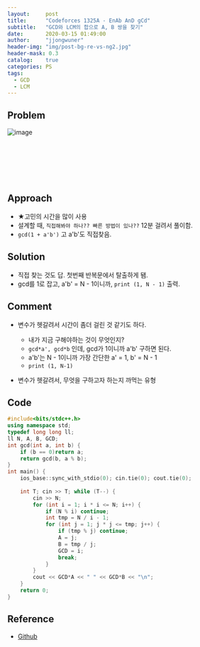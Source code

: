```yaml
---
layout:     post
title:      "Codeforces 1325A - EnAb AnD gCd"
subtitle:   "GCD와 LCM의 합으로 A, B 쌍을 찾기"
date:       2020-03-15 01:49:00
author:     "jjongwuner"
header-img: "img/post-bg-re-vs-ng2.jpg"
header-mask: 0.3
catalog:    true
categories: PS
tags:
  - GCD
  - LCM
---
```


## Problem
![image](https://user-images.githubusercontent.com/16419202/76695502-b3d5a380-66c3-11ea-9498-130ac4fca020.png)


<br><br><br><br><br>
## Approach
- ★고민의 시간을 많이 사용
- 설계할 때, `직접해봐야 하나?? 빠른 방법이 있나??` 12분 걸려서 풀이함.
- `gcd(1 + a'b')` 고 a'b'도 직접찾음. 

## Solution
- 직접 찾는 것도 답. 첫번째 반복문에서 탈출하게 됌.
- gcd를 1로 잡고, a'b' = N - 1이니까, `print (1, N - 1)` 출력.

## Comment
- 변수가 헷갈려서 시간이 좀더 걸린 것 같기도 하다.
  - 내가 지금 구해야하는 것이 무엇인지?
  - `gcd*a', gcd*b` 인데, gcd가 1이니까 a'b' 구하면 된다.
  - a'b'는 N - 1이니까 가장 간단한 a' = 1, b' = N - 1
  - `print (1, N-1)`

- 변수가 헷갈려서, 무엇을 구하고자 하는지 까먹는 유형

## Code
```cpp
#include<bits/stdc++.h>
using namespace std;
typedef long long ll;
ll N, A, B, GCD;
int gcd(int a, int b) {
	if (b == 0)return a;
	return gcd(b, a % b);
}
int main() {
	ios_base::sync_with_stdio(0); cin.tie(0); cout.tie(0);
 
	int T; cin >> T; while (T--) {
		cin >> N;
		for (int i = 1; i * i <= N; i++) {
			if (N % i) continue;
			int tmp = N / i - 1;
			for (int j = 1; j * j <= tmp; j++) {
				if (tmp % j) continue;
				A = j;
				B = tmp / j;
				GCD = i;
				break;
			}
		}
		cout << GCD*A << " " << GCD*B << "\n";
	}
	return 0;
}
```

## Reference
- [Github](https://github.com/jongwuner/ps-study/blob/master/exercise/Codeforce/1325A.cpp)